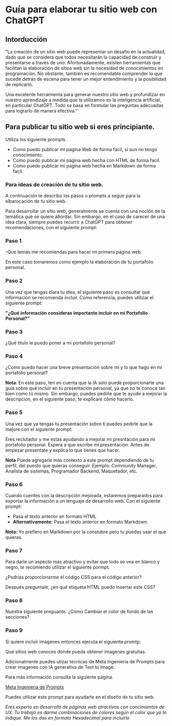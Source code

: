 # Guía para elaborar tu sitio web con ChatGPT

## Intorducción

"La creación de un sitio web puede representar un desafío en la actualidad, dado que se considera que todos necesitarán la capacidad de construir y presentarse a través de uno. Afortunadamente, existen herramientas que facilitan la elaboración de sitios web sin la necesidad de conocimientos en programación. No obstante, también es recomendable comprender lo que sucede detrás de escena para tener un mejor entendimiento y la posibilidad de replicarlo.

Una excelente herramienta para generar nuestro sitio web y profundizar en nuestro aprendizaje a medida que la utilizamos es la inteligencia artificial, en particular ChatGPT. Todo se basa en formular las preguntas adecuadas para lograrlo de manera efectiva."

## Para publicar tu sitio web si eres principiante.

Utiliza los siguiente prompts. 

- Como puedo publicar mi pagina Web de forma facil, si aun no tengo conocimiento. 
- Como puedo publicar mi página web hecha con HTML de forma facil.
- Como puedo publicar mi página web hecha en Markdown de forma facil.

### Para ideas de creación de tu sitio web.

A continuación te describo los pasos o prompts a seguir para la elbarocación de tu sitio web. 

Para desarrollar un sitio web, generalmente se cuenta con una noción de la temática que se quiere abordar. Sin embargo, en el caso de carecer de una idea clara, siempre puedes recurrir a ChatGPT para obtener recomendaciones, con el siguiente prompt:

### **Paso 1**

-Que temás me recomiendas para hacer mi primera página web. 

En este caso tomaremos como ejemplo la elaboración de tu portafolio personal. 

### **Paso 2**

Una vez que tengas clara tu idea, el siguiente paso es consultar qué información se recomienda incluir. Como referencia, puedes utilizar el siguiente prompt:

**"¿Qué información consideras importante incluir en mi Portafolio Personal?"**

### **Paso 3**

¿Qué titulo le puedo poner a mi portafolio personal?

### **Paso 4**

¿Como puedo hacer una breve presentación sobre mí y lo que hago en mi portafolio personal?

**Nota**: En este paso, ten en cuenta que la IA solo puede proporcionarte una guía sobre qué incluir en tu presentación personal, ya que no te conoce tan bien como tú mismo. Sin embargo, puedes pedirle que te ayude a mejorar la descripción, en el siguiente paso; te explicaré cómo hacerlo.

### **Paso 5**

Una vez que ya tengas tu presentación sobre tí puedes pedirle que la mejore con el siguiente prompt:

Eres reclutador y me estas ayudando a mejorar mi presntación para mi portafolio personal. Espera a que escribe mi presentación. Antes de empezar presentate y explica lo que tienes que hacer. 

**Nota** Puede agregarle más contexto a este prompt dependiendo de tu perfil, del puesto que quieras conseguir. Ejemplo: Community Manager, Analista de sistemas, Programador Backend, Maquetador, etc.

### **Paso 6**

Cuando cuentes con la descripción mejorada, estaremos preparados para exportar la información a un lenguaje de desarrollo web. 
Con el siguiente prompt:
- Pasa el texto anterior en formato HTML 
- **Alternativamente:** Pasa el texto anterior en formato Markdown.  

**Nota:** Yo prefiero en Markdown por la constubre pero tu puedes usar el que quieras. 

### **Paso 7**

Para darle un aspecto más atractivo y evitar que todo se vea en blanco y negro, te recomiendo utilizar el siguiente pormpt:

¿Podrías proporcionarme el código CSS para el código anterior?

Después preguntale, ¿en qué etiqueta HTML puedo insertar este CSS?

### **Paso 8**

Nuestra siguiente preguante. ¿Como Cambiar el color de fondo de las secciones?

### **Paso 9**

Si quiere incluir imagenes entonces ejecuta el siguiente promtp:

Que sitios web conoces donde pueda obtener imagenes gratuitas.

Adicionalmente puedes utizar tecnicas de Meta Ingenieria de Prompts para crear imagenes con IA generativa de Text to Image. 

Para más información consulta la siguiente página. 

[Meta Ingenieria de Prompts](https://freddy875.github.io/TrentSteel/)

Puedes utilizar este prompt para ayudarte en el diseño de tu sitio web. 

_Eres experto en desarrollo de páginas web atractivas con concimientos de UX. Tu trabajo es darme combinaciones de colores según el color que yo te indique. Me los das en formato Hexadecimal para incluirlo_
